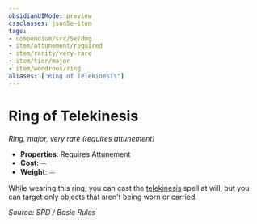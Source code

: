 ```yaml
---
obsidianUIMode: preview
cssclasses: json5e-item
tags:
- compendium/src/5e/dmg
- item/attunement/required
- item/rarity/very-rare
- item/tier/major
- item/wondrous/ring
aliases: ["Ring of Telekinesis"]
---
```

# Ring of Telekinesis
*Ring, major, very rare (requires attunement)*  

- **Properties**: Requires Attunement
- **Cost**: ⏤
- **Weight**: ⏤

While wearing this ring, you can cast the [telekinesis](compendium/spells/telekinesis.md) spell at will, but you can target only objects that aren't being worn or carried.

*Source: SRD / Basic Rules*